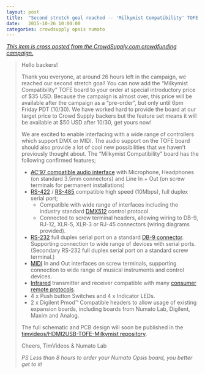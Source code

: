 ```yaml
---
layout: post
title:  "Second stretch goal reached -- 'Milkymist Compatibility' TOFE board available"
date:   2015-10-26 10:00:00
categories: crowdsupply opsis numato
---
```


<a href="https://www.crowdsupply.com/numato-lab/opsis/updates/1891">
<i>This item is cross posted from the CrowdSupply.com crowdfunding campaign.</i>
</a>

> Hello backers!
> 
> Thank you everyone, at around 26 hours left in the campaign, we reached our
> second stretch goal! You can now add the “Milkymist Compatibility” TOFE board
> to your order at special introductory price of $35 USD. Because the campaign
> is almost over, this price will be available after the campaign as a
> “pre-order”, but only until 6pm Friday PDT (10/30). We have worked hard to
> provide the board at our target price to Crowd Supply backers but the feature
> set means it will be available at $50 USD after 10/30, get yours now!
> 
> We are excited to enable interfacing with a wide range of controllers which
> support DMX or MIDI. The audio support on the TOFE board should also provide
> a lot of cool new possibilities that we haven’t previously thought about. The
> “Milkymist Compatibility” board has the following confirmed features;
> 
> * [AC‘97 compatible audio interface](https://en.wikipedia.org/wiki/AC%2797) with Microphone, Headphones (on standard 3.5mm connectors) and Line In + Out (on screw terminals for permanent installations)
> * [RS-422](https://en.wikipedia.org/wiki/RS-422) /
>   [RS-485](https://en.wikipedia.org/wiki/RS-485) compatible high speed
>   (10Mbps), full duplex serial port;
>   - Compatible with wide range of interfaces including the industry standard
>     [DMX512](https://en.wikipedia.org/wiki/DMX512) control protocol.
>   - Connected to screw terminal headers, allowing wiring to DB-9, RJ-12,
>     XLR-5, XLR-3 or RJ-45 connectors (wiring diagrams provided).
> * [RS-232](https://en.wikipedia.org/wiki/RS-232) full duplex serial port on a
>   standard [DB-9 connector](https://en.wikipedia.org/wiki/D-subminiature).
>   Supporting connection to wide range of devices with serial ports.
>   (Secondary RS-232 full duplex serial port on a standard screw terminal.)
> * [MIDI](https://en.wikipedia.org/wiki/MIDI) In and Out interfaces on screw
>   terminals, supporting connection to wide range of musical instruments and
>   control devices.
> * [Infrared](https://en.wikipedia.org/wiki/MIDI) transmitter and receiver
>   compatible with many [consumer remote protocols](https://en.wikipedia.org/wiki/Consumer_IR).
> * 4 x Push button Switches and 4 x Indicator LEDs.
> * 2 x Digilent Pmod™ Compatible headers to allow usage of existing expansion
>   boards, including boards from Numato Lab, Digilent, Maxim and Analog.
>
> The full schematic and PCB design will soon be published in the
> [timvideos/HDMI2USB-TOFE-Milkymist repository](https://github.com/timvideos/HDMI2USB-TOFE-Milkymist).
> 
> Cheers, TimVideos & Numato Lab 
>
> *PS Less than 8 hours to order your Numato Opsis board, you better get to it!*
